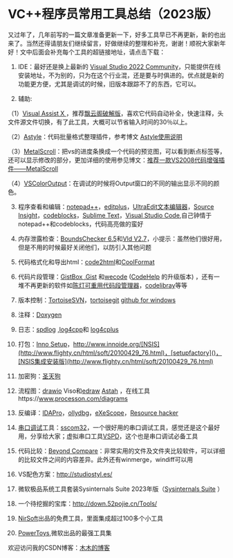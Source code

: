 # VC++程序员常用工具总结（2023版）

又过年了，几年前写的一篇文章准备更新一下，好多工具早已不再更新，新的也出来了。当然还得请朋友们继续留言，好做继续的整理和补充，谢谢！顺祝大家新年好！文中后面会补充每个工具的超链接地址，请点击下载：

1. IDE：最好还是换上最新的 [Visual Studio 2022 Community](https://www.visualstudio.com/zh-hans/thank-you-downloading-visual-studio/?sku=Community&rel=15)，只能提供在线安装地址，不为别的，只为在这个行业混，还是要与时俱进的。优点就是新的功能更方便，尤其是调试的时候，旧版本跟踪不了的东西，它可以。

2. 辅助:

（1）[Visual Assist X ](http://www.0daydown.com/10/145990.html)，推荐[飘云阁破解版](http://www.chinapyg.com/thread-74596-1-1.html)，喜欢它代码自动补全，快速注释，头文件源文件切换，有了此工具，大概可以节省输入时间的30％以上。

（2）[Astyle](https://sourceforge.net/projects/astyle/)：代码批量格式整理插件，参考博文 [Astyle使用说明](http://www.cnblogs.com/jiangxinnju/p/4908575.html)

（3）[MetalScroll](https://code.google.com/p/metalscroll/)：把vs的进度条换成一个代码的预览图，可以看到断点标签等，还可以显示修改的部分，更加详细的使用参见博文：[推荐一款VS2008代码增强插件——MetalScroll](http://www.cnblogs.com/fanyong/p/3460507.html)

（4）[VSColorOutput](https://visualstudiogallery.msdn.microsoft.com/f4d9c2b5-d6d7-4543-a7a5-2d7ebabc2496)：在调试的时候将Output窗口的不同的输出显示不同的颜色。

3. 程序查看和编辑：[notepad++](http://notepad-plus-plus.org/download/v5.9.8.html)，[editplus](http://www.xiazaiba.com/html/184.html)，[UltraEdit文本编辑器](http://www.xiazaiba.com/html/189.html)，[Source Insight](http://www.xiazaiba.com/html/3328.html)，[codeblocks](http://www.codeblocks.org/downloads)，[Sublime Text](http://www.pc6.com/softview/SoftView_59221.html)，[Visual Studio Code](https://code.visualstudio.com/),自己钟情于notepad++和codeblocks，代码高亮做的蛮好

4. 内存泄露检查：[BoundsChecker 6.5](http://www.360doc.com/content/08/1128/11/59141_2010502.shtml)和[Vld V2.7](https://github.com/oneiric/vld/releases/download/v2.7.0/vld-2.7.0-setup.exe)，小提示：虽然他们很好用，但是不用的时候最好关闭他们，以防引入其他问题

5. 代码格式化和导出html：[code2html](http://www.appinn.com/Code2HTML/)和[CoolFormat](http://blog.csdn.net/akof1314/article/details/5355948)

6. 代码片段管理：[GistBox ](http://www.gistboxapp.com/),[Gist](https://gist.github.com/) 和[wecode](http://wecode.thinkry.com/) ([CodeHelp](http://code.google.com/p/nulldo/) 的升级版本) ，还有一堆不再更新的软件如[陈灯可重用代码段管理器](http://blog.sina.com.cn/chendeng)，[codelibray](http://www.touchsunlight.com/original/30.html)等等

7. 版本控制：[TortoiseSVN](http://tortoisesvn.net/downloads.html)，[tortoisegit](https://tortoisegit.org/download/) [github for windows](https://desktop.github.com/)

8. 注释：[Doxygen](https://www.doxygen.nl/) 

9. 日志：[spdlog](https://github.com/gabime/spdlog) ,[log4cpp](http://log4cpp.sourceforge.net/)和 [log4cplus](https://sourceforge.net/projects/log4cplus/) 

10. 打包：[Inno Setup](http://www.jrsoftware.org/isdl.php)，http://www.innoide.org/[NSIS](http://www.flighty.cn/html/soft/20100429_76.html)，[setupfactory]()，[NSIS集成安装版](http://www.flighty.cn/html/soft/20100429_76.html)

11. 加密狗：[圣天狗](http://cn.safenet-inc.com/support-and-download/download-driver/dongle/) 

12. 流程图：[drawio](https://github.com/jgraph/drawio-desktop/releases) Viso和[edraw](http://www.dayanzai.me/edraw-max.html) [Astah](http://astah.net/download) ，在线工具https://www.processon.com/diagrams

13. 反编译：[IDAPro](http://www.cr173.com/soft/14313.html)，[ollydbg](http://www.pediy.com/tools/Debuggers.htm)，[eXeScope](http://www.downxia.com/downinfo/1537.html)，[Resource hacker](http://dx5.xiazaiba.com/Soft/R/ResourceHacker_4.3.20.170_XiaZaiBa.zip)

14. [串口调试](http://www.pc6.com/pc/chuankoutest/)工具：[sscom32](http://www.pc6.com/softview/SoftView_77355.html)，一个很好用的串口调试工具，感觉还是这个最好用，分享给大家；虚拟串口工具[VSPD](http://www.cr173.com/soft/21406.html)，这个也是串口调试必备工具

15. 代码比较：[Beyond Compare](https://www.ghxi.com/beyondcompare.html)：非常实用的文件及文件夹比较软件，可以详细的比较文件之间的内容差异。此外还有winmerge，windiff可以用

16. VS配色方案：http://studiostyl.es/

17. 微软极品系统工具套装Sysinternals Suite 2023年版（[Sysinternals Suite](http://download.sysinternals.com/files/SysinternalsSuite.zip) ）

18. 一个待挖掘的宝库：http://down.52pojie.cn/Tools/

19. [NirSoft](http://www.nirsoft.net/panel/)出品的免费工具，里面集成超过100多个小工具
20. [PowerToys](https://github.com/microsoft/PowerToys/releases/download/v0.68.1/PowerToysSetup-0.68.1-x64.exe),微软出品的最强工具集



欢迎访问我的CSDN博客：[木木的博客](http://blog.csdn.net/liquanhai)